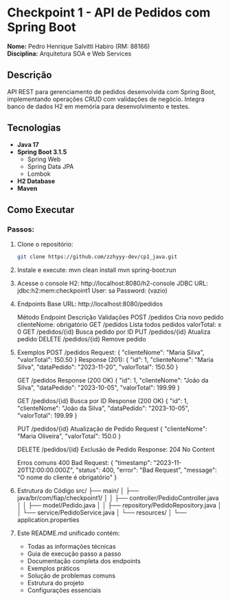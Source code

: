 # Checkpoint 1 - API de Pedidos com Spring Boot

**Nome:** Pedro Henrique Salvitti Habiro (RM: 88166)  
**Disciplina:** Arquitetura SOA e Web Services

## Descrição

API REST para gerenciamento de pedidos desenvolvida com Spring Boot, implementando operações CRUD com validações de negócio. Integra banco de dados H2 em memória para desenvolvimento e testes.

## Tecnologias

- **Java 17**
- **Spring Boot 3.1.5**
  - Spring Web
  - Spring Data JPA
  - Lombok
- **H2 Database**
- **Maven**

## Como Executar

### Passos:
1. Clone o repositório:
   ```bash
   git clone https://github.com/zzhyyy-dev/cp1_java.git

2. Instale e execute:
    mvn clean install
    mvn spring-boot:run

3. Acesse o console H2:
    http://localhost:8080/h2-console
    JDBC URL: jdbc:h2:mem:checkpoint1
    User: sa
    Password: (vazio)

4. Endpoints
    Base URL: http://localhost:8080/pedidos

    Método	Endpoint	    Descrição	          Validações
    POST	  /pedidos	    Cria novo pedido	  clienteNome: obrigatório
    GET	    /pedidos	    Lista todos pedidos	valorTotal: ≥ 0
    GET	    /pedidos/{id}	Busca pedido por ID	
    PUT	    /pedidos/{id}	Atualiza pedido	
    DELETE	/pedidos/{id}	Remove pedido	

5. Exemplos
    POST /pedidos
    Request:
      {
          "clienteNome": "Maria Silva",
          "valorTotal": 150.50
      }
    Response (201):
      {
          "id": 1,
          "clienteNome": "Maria Silva",
          "dataPedido": "2023-11-20",
          "valorTotal": 150.50
      }

    GET /pedidos
    Response (200 OK)
    {
      "id": 1,
      "clienteNome": "João da Silva",
      "dataPedido": "2023-10-05",
      "valorTotal": 199.99
    }

    GET /pedidos/{id}
      Busca por ID
     Response (200 OK)
    {
      "id": 1,
      "clienteNome": "João da Silva",
      "dataPedido": "2023-10-05",
      "valorTotal": 199.99
    }

    PUT /pedidos/{id}
    Atualização de Pedido
    Request
    {
      "clienteNome": "Maria Oliveira",
      "valorTotal": 150.0
    }

    DELETE /pedidos/{id}
    Exclusão de Pedido
    Response: 204 No Content
   
    Erros comuns
    400 Bad Request:
    {
        "timestamp": "2023-11-20T12:00:00.000Z",
        "status": 400,
        "error": "Bad Request",
        "message": "O nome do cliente é obrigatório"
    }

7. Estrutura do Código
    src/
    ├── main/
    │   ├── java/br/com/fiap/checkpoint1/
    │   │   ├── controller/PedidoController.java
    │   │   ├── model/Pedido.java
    │   │   ├── repository/PedidoRepository.java
    │   │   └── service/PedidoService.java
    │   └── resources/
    │       └── application.properties

8. Este README.md unificado contém:
    - Todas as informações técnicas
    - Guia de execução passo a passo
    - Documentação completa dos endpoints
    - Exemplos práticos
    - Solução de problemas comuns
    - Estrutura do projeto
    - Configurações essenciais
